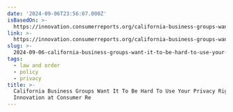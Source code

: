 ```yaml
---
date: '2024-09-06T23:56:07.000Z'
isBasedOn: >-
  https://innovation.consumerreports.org/california-business-groups-want-it-to-be-hard-to-use-your-privacy-rights/
link: >-
  https://innovation.consumerreports.org/california-business-groups-want-it-to-be-hard-to-use-your-privacy-rights/
slug: >-
  2024-09-06-california-business-groups-want-it-to-be-hard-to-use-your-privacy-rights-innovation-at-consumer-re
tags:
  - law and order
  - policy
  - privacy
title: >-
  California Business Groups Want It To Be Hard To Use Your Privacy Rights -
  Innovation at Consumer Re
---
```

 

